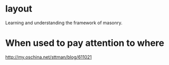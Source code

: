 # layout
Learning and understanding the framework of masonry.
# When used to pay attention to where
http://my.oschina.net/sttman/blog/611021
